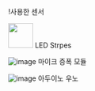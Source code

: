 !사용한 센서

<img src="https://user-images.githubusercontent.com/41848169/136145954-09442484-12d4-4e42-9575-48c8ddc91925.png" width="50" height="50"/>
LED Strpes

![image](https://user-images.githubusercontent.com/41848169/136146012-ac581054-5f93-4971-8315-7bcc1920e26d.png)
마이크 증폭 모듈

![image](https://user-images.githubusercontent.com/41848169/136146050-f796550c-68c7-4e73-8cfd-f192a414e9af.png)
아두이노 우노

